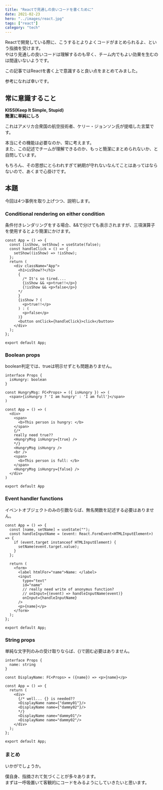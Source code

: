 ```yaml
---
title: "Reactで見通しの良いコードを書くために"
date: 2021-02-23
hero: "../images/react.jpg"
tags: ["react"]
category: "tech"
---
```

Reactで開発している際に、こうするとよりよくコードがまとめられるよ、という指摘を受けます。  
やはり見通しの良いコードは理解するのも早く、チーム内でもよい効果を生むのは間違いないようです。

この記事ではReactを書く上で意識すると良い点をまとめてみました。

参考になれば幸いです。

## 常に意識すること
**KISS(Keep It Simple, Stupid)**  
**簡潔に単純にしろ**

これはアメリカ合衆国の航空技術者、ケリー・ジョンソン氏が提唱した言葉です。

本当にその機能は必要なのか、常に考えます。  
また、この記述でチームが理解できるのか、もっと簡潔にまとめられないか、と自問しています。

もちろん、その思想にとらわれすぎて納期が守れないなんてことはあってはならないので、あくまで心掛けです。

## 本題
今回は4つ事例を取り上げつつ、説明します。

### Conditional rendering on either condition
条件付きレンダリングをする場合、&&で分けても表示されますが、三項演算子を使用するとより簡潔にかけます。

```tsx
const App = () => {
  const [isShow, setShow] = useState(false);
  const handleClick = () => {
    setShow((isShow) => !isShow);
  };
  return (
    <div className="App">
      <h1>isShow??</h1>
      {
        /* It's so tired....
        {isShow && <p>true!!</p>}
        {!isShow && <p>false</p>}
      */
      }
      {isShow ? (
        <p>true!!</p>
      ) : (
        <p>false</p>
      )}
      <button onClick={handleClick}>click</button>
    </div>
  );
};

export default App;
```

### Boolean props
boolean判定では、trueは明示せずとも問題ありません。

```tsx
interface Props {
  isHungry: boolean
}

const HungryMsg: FC<Props> = ({ isHungry }) => (
  <span>{isHungry ? 'I am hungry' : 'I am full'}</span>
)

const App = () => (
  <div>
    <span>
      <b>This person is hungry: </b>
    </span>
    {/*
    really need true??
    <HungryMsg isHungry={true} />
    */}
    <HungryMsg isHungry />
    <br />
    <span>
      <b>This person is full: </b>
    </span>
    <HungryMsg isHungry={false} />
  </div>
)

export default App
```

### Event handler functions
イベントオブジェクトのみの引数ならば、無名関数を記述する必要はありません。

```tsx
const App = () => {
  const [name, setName] = useState("");
  const handleInputName = (event: React.FormEvent<HTMLInputElement>) => {
    if (event.target instanceof HTMLInputElement) {
      setName(event.target.value);
    }
  };

  return (
    <form>
      <label htmlFor="name">Name: </label>
      <input
        type="text"
        id="name"
        // really need write of anonymus function?
        // onInput={(event) => handleInputName(event)}
        onInput={handleInputName}
      />
      <p>{name}</p>
    </form>
  );
};

export default App;
```

<adsense></adsense>

### String props
単純な文字列のみの受け取りならば、{}で囲む必要はありません。
```tsx
interface Props {
  name: string
}

const DisplayName: FC<Props> = ({name}) => <p>{name}</p>

const App = () => {
  return (
    <div>
      {/* well... {} is needed??
      <DisplayName name={"dammy01"}/>
      <DisplayName name={"dammy02"}/>
      */}
      <DisplayName name="dammy01"/>
      <DisplayName name="dammy02"/>
    </div>
  );
};

export default App;
```

### まとめ
いかがでしょうか。

僕自身、指摘されて気づくことが多々あります。  
まずは一呼吸置いて客観的にコードをみるようにしていきたいと思います。
